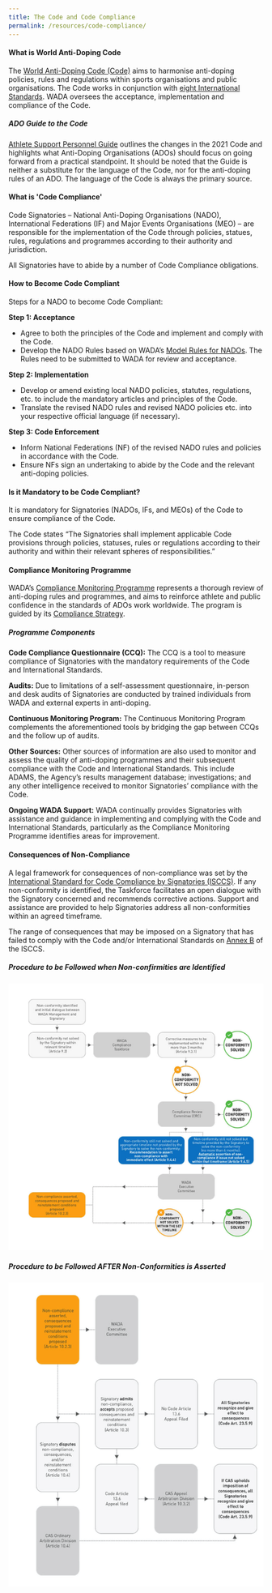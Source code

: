 ```yaml
---
title: The Code and Code Compliance
permalink: /resources/code-compliance/
---
```

#### **What is World Anti-Doping Code**
The [World Anti-Doping Code (Code)](/files/information-for-stakeholders/2021-Code.pdf) aims to harmonise anti-doping policies, rules and regulations within sports organisations and public organisations. The Code works in conjunction with [eight International Standards](https://www.wada-ama.org/en/what-we-do/international-standards). WADA oversees the acceptance, implementation and compliance of the Code. 

##### ADO Guide to the Code
[Athlete Support Personnel Guide](https://drive.google.com/file/d/1zYAPlZ0XXm41kM0BwqMuWhvBNNB7KNi-/view?usp=sharing) outlines the changes in the 2021 Code and highlights what Anti-Doping Organisations (ADOs) should focus on going forward from a practical standpoint. It should be noted that the Guide is neither a substitute for the language of the Code, nor for the anti-doping rules of an ADO. The language of the Code is always the primary source. 

#### **What is 'Code Compliance'**
Code Signatories – National Anti-Doping Organisations (NADO), International Federations (IF) and Major Events Organisations (MEO) – are responsible for the implementation of the Code through policies, statues, rules, regulations and programmes according to their authority and jurisdiction.

All Signatories have to abide by a number of Code Compliance obligations.

#### **How to Become Code Compliant**
Steps for a NADO to become Code Compliant:

**Step 1: Acceptance**

- Agree to both the principles of the Code and implement and comply with the Code.
- Develop the NADO Rules based on WADA’s [Model Rules for NADOs](https://www.wada-ama.org/en/resources/2021-model-rules-national-anti-doping-organizations). The Rules need to be submitted to WADA for review and acceptance.

**Step 2: Implementation**

- Develop or amend existing local NADO policies, statutes, regulations, etc. to include the mandatory articles and principles of the Code.
- Translate the revised NADO rules and revised NADO policies etc. into your respective official language (if necessary).

**Step 3: Code Enforcement**

- Inform National Federations (NF) of the revised NADO rules and policies in accordance with the Code.
- Ensure NFs sign an undertaking to abide by the Code and the relevant anti-doping policies.

#### **Is it Mandatory to be Code Compliant?**
It is mandatory for Signatories (NADOs, IFs, and MEOs) of the Code to ensure compliance of the Code.

The Code states “The Signatories shall implement applicable Code provisions through policies, statuses, rules or regulations according to their authority and within their relevant spheres of responsibilities.”

#### **Compliance Monitoring Programme**
WADA’s [Compliance Monitoring Programme](https://www.wada-ama.org/en/compliance-monitoring-program) represents a thorough review of anti-doping rules and programmes, and aims to reinforce athlete and public confidence in the standards of ADOs work worldwide. The program is guided by its [Compliance Strategy](https://www.wada-ama.org/sites/default/files/20200326_compliance_strategy.pdf).
##### Programme Components
__Code Compliance Questionnaire (CCQ):__ The CCQ is a tool to measure compliance of Signatories with the mandatory requirements of the Code and International Standards.

__Audits:__ Due to limitations of a self-assessment questionnaire, in-person and desk audits of Signatories are conducted by trained individuals from WADA and external experts in anti-doping.

__Continuous Monitoring Program:__ The Continuous Monitoring Program complements the aforementioned tools by bridging the gap between CCQs and the follow up of audits.

__Other Sources:__ Other sources of information are also used to monitor and assess the quality of anti-doping programmes and their subsequent compliance with the Code and International Standards. This include ADAMS, the Agency’s results management database; investigations; and any other intelligence received to monitor Signatories’ compliance with the Code.

__Ongoing WADA Support:__ WADA continually provides Signatories with assistance and guidance in implementing and complying with the Code and International Standards, particularly as the Compliance Monitoring Programme identifies areas for improvement.

#### **Consequences of Non-Compliance**
A legal framework for consequences of non-compliance was set by the [International Standard for Code Compliance by Signatories (ISCCS)](https://www.wada-ama.org/sites/default/files/resources/files/international_standard_isccs_2021.pdf). If any non-conformity is identified, the Taskforce facilitates an open dialogue with the Signatory concerned and recommends corrective actions. Support and assistance are provided to help Signatories address all non-conformities within an agreed timeframe.

The range of consequences that may be imposed on a Signatory that has failed to comply with the Code and/or International Standards on [Annex B](/files/resources/ISCCS-annexb-2019.pdf) of the ISCCS.

##### Procedure to be Followed when Non-confirmities are Identified
![Procedure to be Followed when Non-Conformities are Identified](/images/Procedure-to-be-Followed-when-Non-Conformities-are-Identified.png)

##### Procedure to be Followed **AFTER** Non-Conformities is Asserted
![Procedure to be Followed after Non-Conformities is Asserted](/images/Procedure-to-be-Followed-AFTER-Non-Conformities-is-Asserted.png)